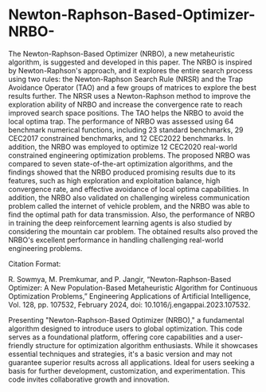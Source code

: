 # Newton-Raphson-Based-Optimizer-NRBO-
The Newton-Raphson-Based Optimizer (NRBO), a new metaheuristic algorithm, is suggested and developed in this paper. The NRBO is inspired by Newton-Raphson's approach, and it explores the entire search process using two rules: the Newton-Raphson Search Rule (NRSR) and the Trap Avoidance Operator (TAO) and a few groups of matrices to explore the best results further. The NRSR uses a Newton-Raphson method to improve the exploration ability of NRBO and increase the convergence rate to reach improved search space positions. The TAO helps the NRBO to avoid the local optima trap. The performance of NRBO was assessed using 64 benchmark numerical functions, including 23 standard benchmarks, 29 CEC2017 constrained benchmarks, and 12 CEC2022 benchmarks. In addition, the NRBO was employed to optimize 12 CEC2020 real-world constrained engineering optimization problems. The proposed NRBO was compared to seven state-of-the-art optimization algorithms, and the findings showed that the NRBO produced promising results due to its features, such as high exploration and exploitation balance, high convergence rate, and effective avoidance of local optima capabilities. In addition, the NRBO also validated on challenging wireless communication problem called the internet of vehicle problem, and the NRBO was able to find the optimal path for data transmission. Also, the performance of NRBO in training the deep reinforcement learning agents is also studied by considering the mountain car problem. The obtained results also proved the NRBO's excellent performance in handling challenging real-world engineering problems.

Citation Format:

R. Sowmya, M. Premkumar, and P. Jangir, “Newton-Raphson-Based Optimizer: A New Population-Based Metaheuristic Algorithm for Continuous Optimization Problems,” Engineering Applications of Artificial Intelligence, Vol. 128, pp. 107532, February 2024, doi: 10.1016/j.engappai.2023.107532.

Presenting "Newton-Raphson-Based Optimizer (NRBO)," a fundamental algorithm designed to introduce users to global optimization. This code serves as a foundational platform, offering core capabilities and a user-friendly structure for optimization algorithm enthusiasts. While it showcases essential techniques and strategies, it's a basic version and may not guarantee superior results across all applications. Ideal for users seeking a basis for further development, customization, and experimentation. This code invites collaborative growth and innovation.
